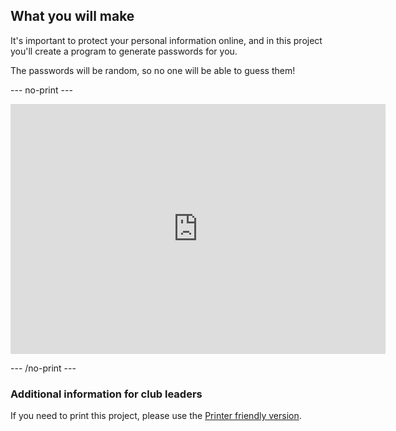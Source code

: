 ## What you will make

It's important to protect your personal information online, and in this project you'll create a program to generate passwords for you.

The passwords will be random, so no one will be able to guess them!

--- no-print ---

<iframe src="https://editor.raspberrypi.org/en/embed/viewer/password-generator-complete" width="600" height="400" frameborder="0" marginwidth="0" marginheight="0" allowfullscreen> </iframe>

--- /no-print ---

### Additional information for club leaders

If you need to print this project, please use the [Printer friendly version](https://projects.raspberrypi.org/en/projects/password-generator/print).

